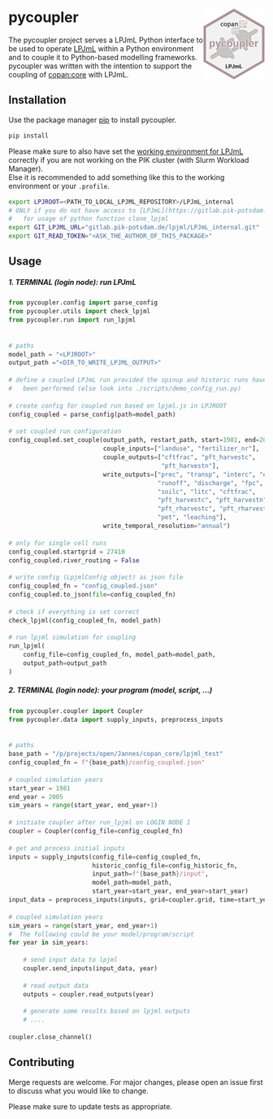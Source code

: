 # pycoupler  <a href=''><img src='docs/img/logo.png' align="right" height="139" /></a>

The pycoupler project serves a LPJmL Python interface to be used to operate
[LPJmL](https://gitlab.pik-potsdam.de/lpjml/LPJmL_internal) within a Python
environment and to couple it to Python-based modelling frameworks.  
pycoupler was written with the intention to support the coupling of
[copan:core](https://github.com/pik-copan/pycopancore/) with LPJmL.

## Installation

Use the package manager [pip](https://pip.pypa.io/en/stable/) to install pycoupler.

```bash
pip install
```

Please make sure to also have set the [working environment for LPJmL](https://gitlab.pik-potsdam.de/lpjml/LPJmL_internal/-/blob/master/INSTALL) correctly if you are not working
on the PIK cluster (with Slurm Workload Manager).  
Else it is recommended to add something like this to the working environment or your `.profile`.

```bash
export LPJROOT=<PATH_TO_LOCAL_LPJML_REPOSITORY>/LPJmL_internal
# ONLY if you do not have access to [LPJmL](https://gitlab.pik-potsdam.de/lpjml/LPJmL_internal)
#   for usage of python function clone_lpjml
export GIT_LPJML_URL="gitlab.pik-potsdam.de/lpjml/LPJmL_internal.git"
export GIT_READ_TOKEN="<ASK_THE_AUTHOR_OF_THIS_PACKAGE>"
```

## Usage

##### **1. TERMINAL (login node): run LPJmL**
```python
from pycoupler.config import parse_config
from pycoupler.utils import check_lpjml
from pycoupler.run import run_lpjml


# paths
model_path = "<LPJROOT>"
output_path ="<DIR_TO_WRITE_LPJML_OUTPUT>"

# define a coupled LPJmL run provided the spinup and historic runs have already
#   been performed (else look into ./scripts/demo_config_run.py)

# create config for coupled run based on lpjml.js in LPJROOT
config_coupled = parse_config(path=model_path)

# set coupled run configuration
config_coupled.set_couple(output_path, restart_path, start=1981, end=2005,
                          couple_inputs=["landuse", "fertilizer_nr"],
                          couple_outputs=["cftfrac", "pft_harvestc",
                                          "pft_harvestn"],
                          write_outputs=["prec", "transp", "interc", "evap",
                                         "runoff", "discharge", "fpc", "vegc",
                                         "soilc", "litc", "cftfrac",
                                         "pft_harvestc", "pft_harvestn",
                                         "pft_rharvestc", "pft_rharvestn",
                                         "pet", "leaching"],
                          write_temporal_resolution="annual")

# only for single cell runs
config_coupled.startgrid = 27410
config_coupled.river_routing = False

# write config (LpjmlConfig object) as json file
config_coupled_fn = "config_coupled.json"
config_coupled.to_json(file=config_coupled_fn)

# check if everything is set correct
check_lpjml(config_coupled_fn, model_path)

# run lpjml simulation for coupling
run_lpjml(
    config_file=config_coupled_fn, model_path=model_path,
    output_path=output_path
)
```

##### **2. TERMINAL (login node): your program (model, script, ...)**

```python
from pycoupler.coupler import Coupler
from pycoupler.data import supply_inputs, preprocess_inputs


# paths
base_path = "/p/projects/open/Jannes/copan_core/lpjml_test"
config_coupled_fn = f"{base_path}/config_coupled.json"

# coupled simulation years
start_year = 1981
end_year = 2005
sim_years = range(start_year, end_year+1)

# initiate coupler after run_lpjml on LOGIN NODE 1
coupler = Coupler(config_file=config_coupled_fn)

# get and process initial inputs
inputs = supply_inputs(config_file=config_coupled_fn,
                       historic_config_file=config_historic_fn,
                       input_path=f"{base_path}/input",
                       model_path=model_path,
                       start_year=start_year, end_year=start_year)
input_data = preprocess_inputs(inputs, grid=coupler.grid, time=start_year)

# coupled simulation years
sim_years = range(start_year, end_year+1)
#  The following could be your model/program/script
for year in sim_years:

    # send input data to lpjml
    coupler.send_inputs(input_data, year)

    # read output data
    outputs = coupler.read_outputs(year)

    # generate some results based on lpjml outputs
    # ....

coupler.close_channel()

```

## Contributing
Merge requests are welcome. For major changes, please open an issue first to discuss what you would like to change.

Please make sure to update tests as appropriate.
